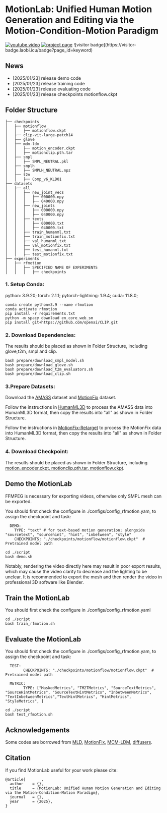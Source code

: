 # MotionLab: Unified Human Motion Generation and Editing via the Motion-Condition-Motion Paradigm

<p align="left">
    <a href='https://www.youtube.com/watch?v=X5yFMSJLNcE'><img src='https://img.shields.io/badge/video-video-purple' alt='youtube video'></a>
    <a href='https://motionlab-anonymous.github.io/motionlab.github.io/'><img src='https://img.shields.io/badge/project-project-blue' alt='project page'></a>
    ![visitor badge](https://visitor-badge.laobi.icu/badge?page_id=keyword)


</p>

## News
- [2025/01/23] release demo code
- [2025/01/23] release training code
- [2025/01/23] release evaluating code
- [2025/01/23] release checkpoints motionflow.ckpt

## Folder Structure
```
├── checkpoints
│   ├── motionflow
│   │   ├── motionflow.ckpt
│   ├── clip-vit-large-patch14
│   ├── glove
│   ├── mdm-ldm
│   │   ├── motion_encoder.ckpt
│   │   ├── motionclip.pth.tar
│   ├── smpl
│   │   ├── SMPL_NEUTRAL.pkl
│   ├── smplh
│   │   ├── SMPLH_NEUTRAL.npz
│   ├── t2m
│   │   ├── Comp_v6_KLD01
├── datasets
│   ├── all
│   │   ├── new_joint_vecs
│   │   │   ├── 000000.npy
│   │   │   ├── 040000.npy
│   │   ├── new_joints
│   │   │   ├── 000000.npy
│   │   │   ├── 040000.npy
│   │   ├── texts
│   │   │   ├── 000000.txt
│   │   │   ├── 040000.txt
│   │   ├── train_humanml.txt
│   │   ├── train_motionfix.txt
│   │   ├── val_humanml.txt
│   │   ├── val_motionfix.txt
│   │   ├── test_humanml.txt
│   │   ├── test_motionfix.txt
├── experiments
│   ├── rfmotion
│   │   ├── SPECIFIED NAME OF EXPERIMENTS
│   │   │   ├── checkpoints
```


### 1. Setup Conda:
python: 3.9.20; torch: 2.1.1; pytorch-lightning: 1.9.4; cuda: 11.8.0;

```
conda create python=3.9 --name rfmotion
conda activate rfmotion
pip install -r requirements.txt
python -m spacy download en_core_web_sm
pip install git+https://github.com/openai/CLIP.git
```

### 2. Download Dependencies:
The results should be placed as shown in Folder Structure, including glove,t2m, smpl and clip.
```
bash prepare/download_smpl_model.sh
bash prepare/download_glove.sh
bash prepare/download_t2m_evaluators.sh
bash prepare/download_clip.sh
```

### 3.Prepare Datasets:
Download the [AMASS](https://amass.is.tue.mpg.de/) dataset and [MotionFix](https://github.com/atnikos/motionfix) dataset.

Follow the instructions in [HumanML3D](https://github.com/EricGuo5513/HumanML3D) to process the AMASS data into HumanML3D format, then copy the results into "all" as shown in Folder Structure.

Follow the instructions in [MotionFix-Retarget](https://github.com/MotionLab-Anonymous/MotionFix-Retarget) to process the MotionFix data into HumanML3D format, then copy the results into "all" as shown in Folder Structure.

### 4. Download Checkpoint:
The results should be placed as shown in Folder Structure, including [motion_encoder.ckpt, motionclip.pth.tar, motionflow.ckpt](https://drive.google.com/drive/folders/1ph3otOlYqINvwFuvrt92nvzypZDs4haj?usp=drive_link).

## Demo the MotionLab
FFMPEG is necessary for exporting videos, otherwise only SMPL mesh can be exported.

You should first check the configure in ./configs/config_rfmotion.yam, to assign the checkpoint and task:

      DEMO:
        TYPE: "text" # for text-based motion generation; alongside "sourcetext", "sourcehint", "hint", "inbetween", "style"
        CHECKPOINTS: "./checkpoints/motionflow/motionflow.ckpt"  # Pretrained model path
        
```
cd ./script
bash demo.sh
```

Notably, rendering the video directly here may result in poor export results, which may cause the video clarity to decrease and the lighting to be unclear. It is recommended to export the mesh and then render the video in professional 3D software like Blender.

## Train the MotionLab
You should first check the configure in ./configs/config_rfmotion.yaml
```
cd ./script
bash train_rfmotion.sh
```

## Evaluate the MotionLab
You should first check the configure in ./configs/config_rfmotion.yam, to assign the checkpoint and task:

      TEST:
            CHECKPOINTS: "./checkpoints/motionflow/motionflow.ckpt"  # Pretrained model path
              
      METRIC:
            TYPE: ["MaskedMetrics", "TM2TMetrics", "SourceTextMetrics", "SourceHintMetrics", "SourceTextHintMetrics", "InbetweenMetrics", "TextInbetweenMetrics","TextHintMetrics", "HintMetrics", "StyleMetrics", ]
```
cd ./script
bash test_rfmotion.sh
```

## Acknowledgements

Some codes are borrowed from [MLD](https://github.com/ChenFengYe/motion-latent-diffusion), [MotionFix](https://github.com/atnikos/motionfix), [MCM-LDM](https://github.com/XingliangJin/MCM-LDM), [diffusers](https://github.com/huggingface/diffusers).

## Citation
If you find MotionLab useful for your work please cite:
```
@article{       ,
  author    = {},
  title     = {MotionLab: Unified Human Motion Generation and Editing via the Motion-Condition-Motion Paradigm},
  journal   = {},
  year      = {2025},
}
```


